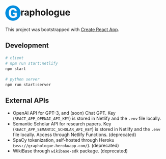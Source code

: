 # <img src="./public/logo512.png" width="48" style="vertical-align: middle;"></img>raphologue

This project was bootstrapped with [Create React App](https://github.com/facebook/create-react-app).

## Development

```bash
# client
# npm run start:netlify
npm start

# python server
npm run start:server
```

## External APIs

- OpenAI API for GPT-3, and (soon) Chat GPT. Key (`REACT_APP_OPENAI_API_KEY`) is stored in Netlify and the `.env` file locally.
- Semantic Scholar API for research papers. Key (`REACT_APP_SEMANTIC_SCHOLAR_API_KEY`) is stored in Netlify and the `.env` file locally. Access through Netlify Functions. (deprecated)
- SpaCy tokenization, self-hosted through Heroku (`wss://graphologue.herokuapp.com/`). (deprecated)
- WikiBase through `wikibase-sdk` package. (deprecated)
